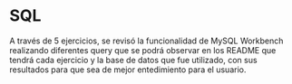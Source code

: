 # SQL
A través de 5 ejercicios, se revisó la funcionalidad de MySQL Workbench realizando diferentes query que se podrá observar en los README que tendrá cada ejercicio y la base de datos que fue utilizado, con sus resultados para que sea de mejor entedimiento para el usuario.
